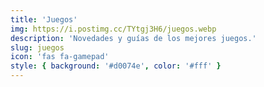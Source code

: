 ```yaml
---
title: 'Juegos'
img: https://i.postimg.cc/TYtgj3H6/juegos.webp
description: 'Novedades y guías de los mejores juegos.'
slug: juegos
icon: 'fas fa-gamepad'
style: { background: '#d0074e', color: '#fff' }
---
```

